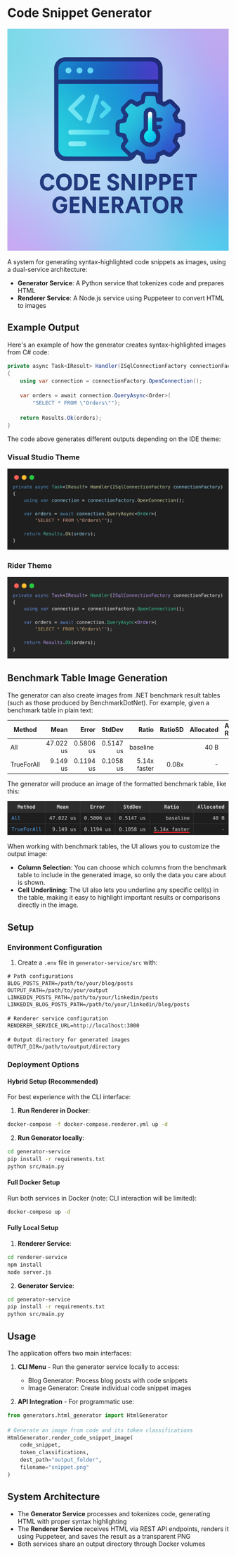 # Code Snippet Generator

![Code Snippet Generator](/resources/Code%20Snippet%20Generator.png)

A system for generating syntax-highlighted code snippets as images, using a dual-service architecture:

- **Generator Service**: A Python service that tokenizes code and prepares HTML
- **Renderer Service**: A Node.js service using Puppeteer to convert HTML to images

## Example Output

Here's an example of how the generator creates syntax-highlighted images from C# code:

```csharp
private async Task<IResult> Handler(ISqlConnectionFactory connectionFactory)
{
    using var connection = connectionFactory.OpenConnection();

    var orders = await connection.QueryAsync<Order>(
        "SELECT * FROM \"Orders\"");

    return Results.Ok(orders);
}
```

The code above generates different outputs depending on the IDE theme:

### Visual Studio Theme
![Visual Studio Theme](resources/snippet-1-visual-studio.png)

### Rider Theme
![Rider Theme](resources/snippet-1-rider.png)

## Benchmark Table Image Generation

The generator can also create images from .NET benchmark result tables (such as those produced by BenchmarkDotNet). For example, given a benchmark table in plain text:

| Method     | Mean      | Error     | StdDev    | Ratio        | RatioSD | Allocated | Alloc Ratio |
|----------- |----------:|----------:|----------:|-------------:|--------:|----------:|------------:|
| All        | 47.022 us | 0.5806 us | 0.5147 us |     baseline |         |      40 B |             |
| TrueForAll |  9.149 us | 0.1194 us | 0.1058 us | 5.14x faster |   0.08x |         - |          NA |

The generator will produce an image of the formatted benchmark table, like this:

![Benchmark Graph](resources/benchmark.png)

When working with benchmark tables, the UI allows you to customize the output image:
- **Column Selection**: You can choose which columns from the benchmark table to include in the generated image, so only the data you care about is shown.
- **Cell Underlining**: The UI also lets you underline any specific cell(s) in the table, making it easy to highlight important results or comparisons directly in the image.

## Setup

### Environment Configuration

1. Create a `.env` file in `generator-service/src` with:
```
# Path configurations
BLOG_POSTS_PATH=/path/to/your/blog/posts
OUTPUT_PATH=/path/to/your/output
LINKEDIN_POSTS_PATH=/path/to/your/linkedin/posts
LINKEDIN_BLOG_POSTS_PATH=/path/to/your/linkedin/blog/posts

# Renderer service configuration
RENDERER_SERVICE_URL=http://localhost:3000

# Output directory for generated images
OUTPUT_DIR=/path/to/output/directory
```

### Deployment Options

#### Hybrid Setup (Recommended)

For best experience with the CLI interface:

1. **Run Renderer in Docker**:
```bash
docker-compose -f docker-compose.renderer.yml up -d
```

2. **Run Generator locally**:
```bash
cd generator-service
pip install -r requirements.txt
python src/main.py
```

#### Full Docker Setup

Run both services in Docker (note: CLI interaction will be limited):

```bash
docker-compose up -d
```

#### Fully Local Setup

1. **Renderer Service**:
```bash
cd renderer-service
npm install
node server.js
```

2. **Generator Service**:
```bash
cd generator-service
pip install -r requirements.txt
python src/main.py
```

## Usage

The application offers two main interfaces:

1. **CLI Menu** - Run the generator service locally to access:
   - Blog Generator: Process blog posts with code snippets
   - Image Generator: Create individual code snippet images

2. **API Integration** - For programmatic use:
```python
from generators.html_generator import HtmlGenerator

# Generate an image from code and its token classifications
HtmlGenerator.render_code_snippet_image(
    code_snippet, 
    token_classifications,
    dest_path="output_folder",
    filename="snippet.png"
)
```

## System Architecture

- The **Generator Service** processes and tokenizes code, generating HTML with proper syntax highlighting
- The **Renderer Service** receives HTML via REST API endpoints, renders it using Puppeteer, and saves the result as a transparent PNG
- Both services share an output directory through Docker volumes
